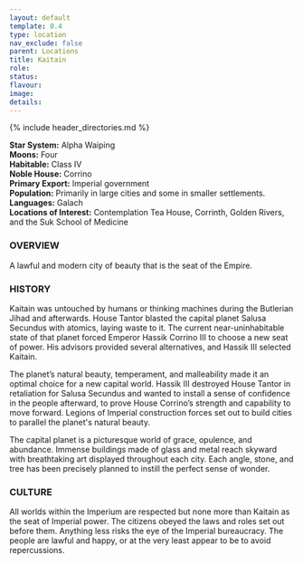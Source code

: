 ```yaml
---
layout: default
template: 0.4
type: location
nav_exclude: false
parent: Locations
title: Kaitain
role: 
status: 
flavour: 
image: 
details:
---
```

{% include header_directories.md %}

**Star System:** Alpha Waiping  
**Moons:** Four  
**Habitable:** Class IV  
**Noble House:** Corrino  
**Primary Export:** Imperial government  
**Population:** Primarily in large cities and some in
smaller settlements.  
**Languages:** Galach  
**Locations of Interest:** Contemplation Tea House,
Corrinth, Golden Rivers, and the Suk School of
Medicine  
### OVERVIEW
A lawful and modern city of beauty that is the seat
of the Empire.  

### HISTORY
Kaitain was untouched by humans or thinking
machines during the Butlerian Jihad and afterwards. House Tantor blasted the capital planet
Salusa Secundus with atomics, laying waste to it.
The current near-uninhabitable state of that planet
forced Emperor Hassik Corrino III to choose a new
seat of power. His advisors provided several alternatives, and Hassik III selected Kaitain.  

The planet’s natural beauty, temperament, and
malleability made it an optimal choice for a new
capital world. Hassik III destroyed House Tantor
in retaliation for Salusa Secundus and wanted
to install a sense of confidence in the people
afterward, to prove House Corrino’s strength and
capability to move forward. Legions of Imperial
construction forces set out to build cities to parallel the planet's natural beauty.  

The capital planet is a picturesque world of grace,
opulence, and abundance. Immense buildings
made of glass and metal reach skyward with
breathtaking art displayed throughout each city.
Each angle, stone, and tree has been precisely
planned to instill the perfect sense of wonder.  

### CULTURE
All worlds within the Imperium are respected but
none more than Kaitain as the seat of Imperial
power. The citizens obeyed the laws and roles set
out before them. Anything less risks the eye of the
Imperial bureaucracy. The people are lawful and
happy, or at the very least appear to be to avoid
repercussions.  